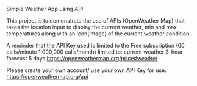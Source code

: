 Simple Weather App using API

This project is to demonstrate the use of APIs (OpenWeather Map) that takes the location input to display the current weather, min and max temperatures along with an icon(image) of the current weather condition.

A reminder that the API Key used is limited to the Free subscription (60 calls/minute 1,000,000 calls/month) limited to:
current weather
3-hour forecast 5 days
https://openweathermap.org/price#weather


Please create your own account/ use your own API Key for use.
https://openweathermap.org/api
